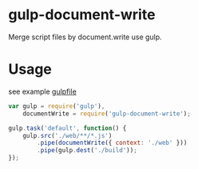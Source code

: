 # gulp-document-write

Merge script files by document.write use gulp.

# Usage

see example [gulpfile](https://github.com/Javey/gulp-document-write/blob/master/test/gulpfile.js)

```javascript
var gulp = require('gulp'),
    documentWrite = require('gulp-document-write');

gulp.task('default', function() {
    gulp.src('./web/**/*.js')
        .pipe(documentWrite({ context: './web' }))
        .pipe(gulp.dest('./build'));
});
```